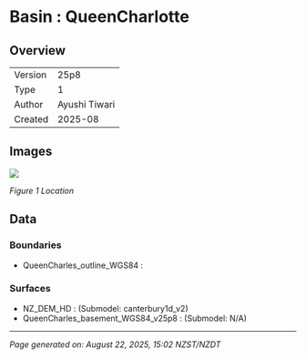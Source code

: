 # Basin : QueenCharlotte

## Overview
|         |                     |
|---------|---------------------|
| Version | 25p8           |
| Type    | 1        |
| Author  | Ayushi Tiwari            |
| Created | 2025-08           |


## Images
![](../images/regional/QueenCharles_basin_map.png)

*Figure 1 Location*


## Data
### Boundaries
- QueenCharles_outline_WGS84 : 

### Surfaces
- NZ_DEM_HD :  (Submodel: canterbury1d_v2)
- QueenCharles_basement_WGS84_v25p8 :  (Submodel: N/A)

---
*Page generated on: August 22, 2025, 15:02 NZST/NZDT*
